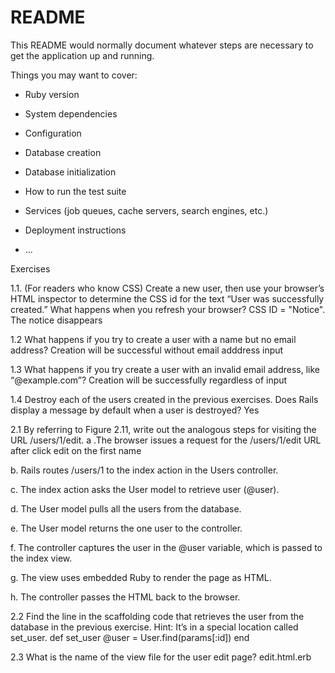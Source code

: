 # README

This README would normally document whatever steps are necessary to get the
application up and running.

Things you may want to cover:

* Ruby version

* System dependencies

* Configuration

* Database creation

* Database initialization

* How to run the test suite

* Services (job queues, cache servers, search engines, etc.)

* Deployment instructions

* ...

Exercises

1.1. (For readers who know CSS) Create a new user, then use your browser’s HTML inspector to determine the CSS id for the text “User was successfully created.” What happens when you refresh your browser?
CSS ID = "Notice". The notice disappears

1.2 What happens if you try to create a user with a name but no email address?
Creation will be successful without email adddress input

1.3 What happens if you try create a user with an invalid email address, like “@example.com”?
Creation will be successfully regardless of input

1.4 Destroy each of the users created in the previous exercises. Does Rails display a message by default when a user is destroyed?
Yes


2.1 By referring to Figure 2.11, write out the analogous steps for visiting the URL /users/1/edit.
a .The browser issues a request for the /users/1/edit URL after click edit on the first name

b. Rails routes /users/1 to the index action in the Users controller.

c. The index action asks the User model to retrieve user (@user).

d. The User model pulls all the users from the database.

e. The User model returns the one user to the controller.

f. The controller captures the user in the @user variable, which is passed to the index view.

g. The view uses embedded Ruby to render the page as HTML.

h. The controller passes the HTML back to the browser.

2.2 Find the line in the scaffolding code that retrieves the user from the database in the previous exercise. Hint: It’s in a special location called set_user.
def set_user
  @user = User.find(params[:id])
end


2.3 What is the name of the view file for the user edit page?
edit.html.erb

